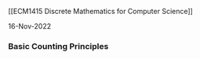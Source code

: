 [[ECM1415 Discrete Mathematics for Computer Science]]

16-Nov-2022


### Basic Counting Principles

